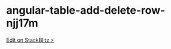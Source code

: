 # angular-table-add-delete-row-njj17m

[Edit on StackBlitz ⚡️](https://stackblitz.com/edit/angular-table-add-delete-row-njj17m)